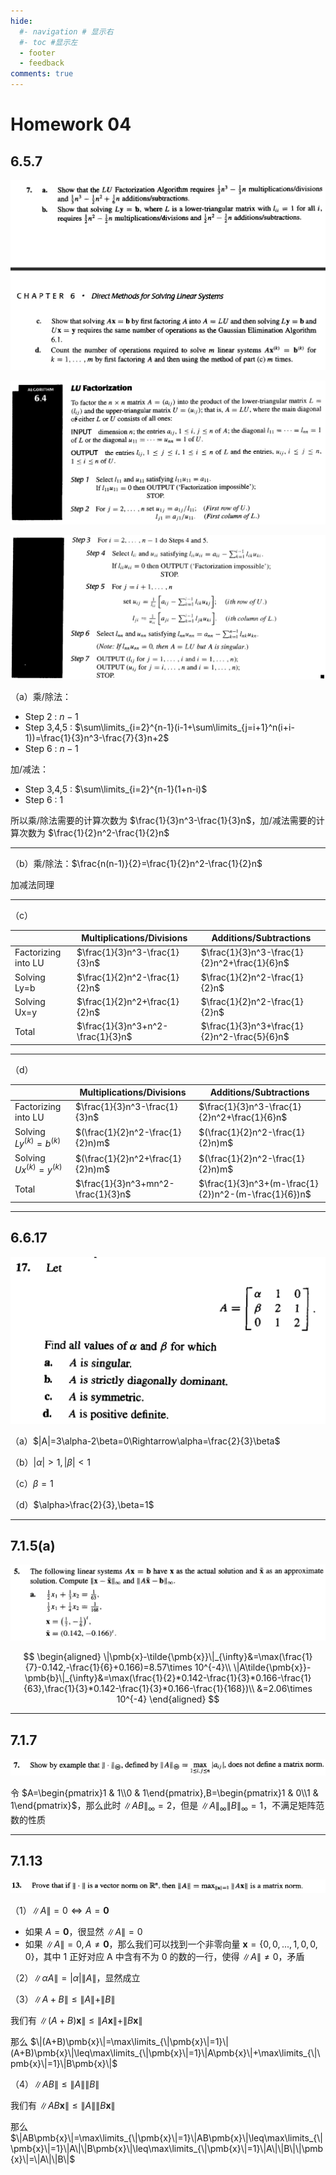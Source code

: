 ```yaml
---
hide:
  #- navigation # 显示右
  #- toc #显示左
  - footer
  - feedback
comments: true
--- 
```


# Homework 04

## 6.5.7

![](../../../assets/Pasted%20image%2020250315011317.png)

![](../../../assets/Pasted%20image%2020250620113138.png)

![](../../../assets/Pasted%20image%2020250620113154.png)

（a）乘/除法：

- Step 2 : $n-1$
- Step 3,4,5 : $\sum\limits_{i=2}^{n-1}(i-1+\sum\limits_{j=i+1}^n(i+i-1))=\frac{1}{3}n^3-\frac{7}{3}n+2$
- Step 6 : $n-1$

加/减法：

- Step 3,4,5 : $\sum\limits_{i=2}^{n-1}(1+n-i)$
- Step 6 : 1

所以乘/除法需要的计算次数为 $\frac{1}{3}n^3-\frac{1}{3}n$，加/减法需要的计算次数为 $\frac{1}{2}n^2-\frac{1}{2}n$
***
（b）乘/除法：$\frac{n(n-1)}{2}=\frac{1}{2}n^2-\frac{1}{2}n$

加减法同理
***
（c）

|                     | Multiplications/Divisions         | Additions/Subtractions                       |
| ------------------- | --------------------------------- | -------------------------------------------- |
| Factorizing into LU | $\frac{1}{3}n^3-\frac{1}{3}n$     | $\frac{1}{3}n^3-\frac{1}{2}n^2+\frac{1}{6}n$ |
| Solving Ly=b        | $\frac{1}{2}n^2-\frac{1}{2}n$     | $\frac{1}{2}n^2-\frac{1}{2}n$                |
| Solving Ux=y        | $\frac{1}{2}n^2+\frac{1}{2}n$     | $\frac{1}{2}n^2-\frac{1}{2}n$                |
| Total               | $\frac{1}{3}n^3+n^2-\frac{1}{3}n$ | $\frac{1}{3}n^3+\frac{1}{2}n^2-\frac{5}{6}n$ |

***
（d）


|                            | Multiplications/Divisions          | Additions/Subtractions                               |
| -------------------------- | ---------------------------------- | ---------------------------------------------------- |
| Factorizing into LU        | $\frac{1}{3}n^3-\frac{1}{3}n$      | $\frac{1}{3}n^3-\frac{1}{2}n^2+\frac{1}{6}n$         |
| Solving $Ly^{(k)}=b^{(k)}$ | $(\frac{1}{2}n^2-\frac{1}{2}n)m$   | $(\frac{1}{2}n^2-\frac{1}{2}n)m$                     |
| Solving $Ux^{(k)}=y^{(k)}$ | $(\frac{1}{2}n^2+\frac{1}{2}n)m$   | $(\frac{1}{2}n^2-\frac{1}{2}n)m$                     |
| Total                      | $\frac{1}{3}n^3+mn^2-\frac{1}{3}n$ | $\frac{1}{3}n^3+(m-\frac{1}{2})n^2-(m-\frac{1}{6})n$ |

***
## 6.6.17

![](../../../assets/Pasted%20image%2020250315011423.png)

（a）$|A|=3\alpha-2\beta=0\Rightarrow\alpha=\frac{2}{3}\beta$

（b）$|\alpha|>1,|\beta|<1$

（c）$\beta=1$

（d）$\alpha>\frac{2}{3},\beta=1$
***
## 7.1.5(a)

![](../../../assets/Pasted%20image%2020250315011539.png)

$$
\begin{aligned}
\|\pmb{x}-\tilde{\pmb{x}}\|_{\infty}&=\max(\frac{1}{7}-0.142,-\frac{1}{6}+0.166)=8.57\times 10^{-4}\\
\|A\tilde{\pmb{x}}-\pmb{b}\|_{\infty}&=\max(\frac{1}{2}*0.142-\frac{1}{3}*0.166-\frac{1}{63},\frac{1}{3}*0.142-\frac{1}{3}*0.166-\frac{1}{168})\\
&=2.06\times 10^{-4}
\end{aligned}
$$
***
## 7.1.7

![](../../../assets/Pasted%20image%2020250315011618.png)

令 $A=\begin{pmatrix}1 & 1\\0 & 1\end{pmatrix},B=\begin{pmatrix}1 & 0\\1 & 1\end{pmatrix}$，那么此时 $\|AB\|_{\infty}=2$，但是 $\|A\|_{\infty}\|B\|_{\infty}=1$，不满足矩阵范数的性质
***
## 7.1.13

![](../../../assets/Pasted%20image%2020250315011659.png)

（1）$\|A\|=0\Leftrightarrow A=\pmb{0}$

- 如果 $A=\pmb{0}$，很显然 $\|A\|=0$
- 如果 $\|A\|=0,A\not=\pmb{0}$，那么我们可以找到一个非零向量 $\pmb{x}=\{0,0,...,1,0,0,0\}$，其中 1 正好对应 A 中含有不为 0 的数的一行，使得 $\|A\|\not=0$，矛盾

（2）$\|\alpha A\|=|\alpha|\|A\|$，显然成立

（3）$\|A+B\|\leq\|A\|+\|B\|$

我们有 $\|(A+B)\pmb{x}\|\leq\|A\pmb{x}\|+\|B\pmb{x}\|$

那么 $\|(A+B)\pmb{x}\|=\max\limits_{\|\pmb{x}\|=1}\|(A+B)\pmb{x}\|\leq\max\limits_{\|\pmb{x}\|=1}\|A\pmb{x}\|+\max\limits_{\|\pmb{x}\|=1}\|B\pmb{x}\|$

（4）$\|AB\|\leq\|A\|\|B\|$

我们有 $\|AB\pmb{x}\|\leq\|A\|\|B\pmb{x}\|$

那么 $\|AB\pmb{x}\|=\max\limits_{\|\pmb{x}\|=1}\|AB\pmb{x}\|\leq\max\limits_{\|\pmb{x}\|=1}\|A\|\|B\pmb{x}\|\leq\max\limits_{\|\pmb{x}\|=1}\|A\|\|B\|\|\pmb{x}\|=\|A\|\|B\|$
